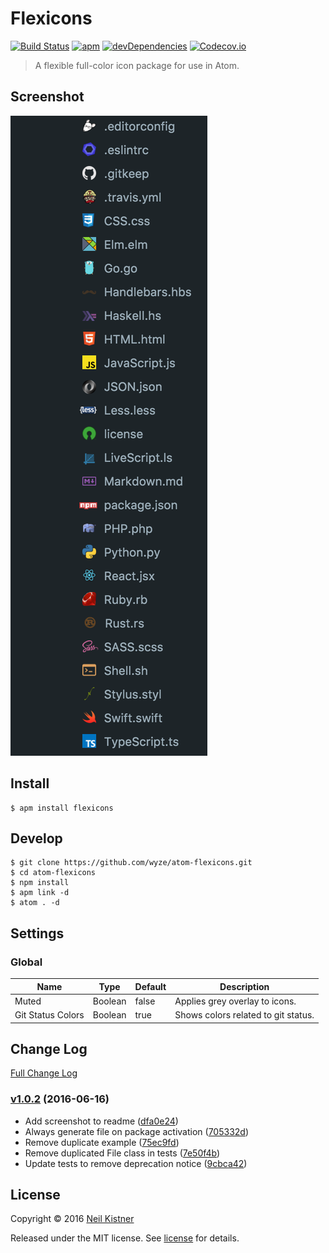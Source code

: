 # Flexicons

[![Build Status][travis-image]][travis-url]
[![apm][apm-image]][apm-url]
[![devDependencies][depsdev-image]][depsdev-url]
[![Codecov.io][codecov-image]][codecov-url]

> A flexible full-color icon package for use in Atom.

## Screenshot

![Examples](.github/media/examples-1.png)

## Install

```shell
$ apm install flexicons
```

## Develop

```shell
$ git clone https://github.com/wyze/atom-flexicons.git
$ cd atom-flexicons
$ npm install
$ apm link -d
$ atom . -d
```

## Settings

### Global

| Name | Type | Default | Description |
|---|---|---|---|
| Muted | Boolean | false | Applies grey overlay to icons. |
| Git Status Colors | Boolean | true | Shows colors related to git status. |

## Change Log

[Full Change Log](changelog.md)

### [v1.0.2](https://github.com/wyze/atom-flexicons/compare/v1.0.1...v1.0.2) (2016-06-16)

* Add screenshot to readme ([dfa0e24](https://github.com/wyze/atom-flexicons/commit/dfa0e24))
* Always generate file on package activation ([705332d](https://github.com/wyze/atom-flexicons/commit/705332d))
* Remove duplicate example ([75ec9fd](https://github.com/wyze/atom-flexicons/commit/75ec9fd))
* Remove duplicated File class in tests ([7e50f4b](https://github.com/wyze/atom-flexicons/commit/7e50f4b))
* Update tests to remove deprecation notice ([9cbca42](https://github.com/wyze/atom-flexicons/commit/9cbca42))

## License

Copyright © 2016 [Neil Kistner](//github.com/wyze)

Released under the MIT license. See [license](license) for details.

[apm-image]: https://img.shields.io/apm/v/flexicons.svg?style=flat-square
[apm-url]: https://atom.io/packages/flexicons

[travis-image]: https://img.shields.io/travis/wyze/atom-flexicons.svg?style=flat-square
[travis-url]: https://travis-ci.org/wyze/atom-flexicons

[depsdev-image]: https://img.shields.io/david/dev/wyze/atom-flexicons.svg?style=flat-square
[depsdev-url]: https://david-dm.org/wyze/atom-flexicons#info=devDependencies

[codecov-image]: https://img.shields.io/codecov/c/github/wyze/atom-flexicons.svg?style=flat-square
[codecov-url]: https://codecov.io/github/wyze/atom-flexicons
